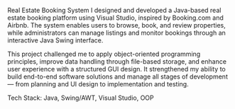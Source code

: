 Real Estate Booking System
I designed and developed a Java-based real estate booking platform using Visual Studio, inspired by Booking.com and Airbnb. The system enables users to browse, book, and review properties, while administrators can manage listings and monitor bookings through an interactive Java Swing interface.

This project challenged me to apply object-oriented programming principles, improve data handling through file-based storage, and enhance user experience with a structured GUI design. It strengthened my ability to build end-to-end software solutions and manage all stages of development — from planning and UI design to implementation and testing.

Tech Stack: Java, Swing/AWT, Visual Studio, OOP
